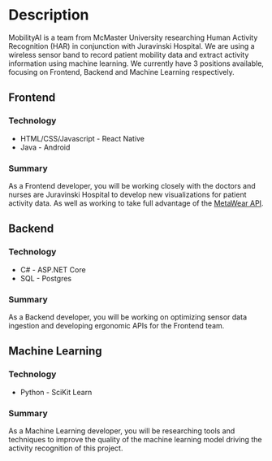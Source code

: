 # Description

MobilityAI is a team from McMaster University researching Human Activity Recognition (HAR) in conjunction with Juravinski Hospital. We are using a wireless sensor band to record patient mobility data and extract activity information using machine learning. We currently have 3 positions available, focusing on Frontend, Backend and Machine Learning respectively.

## Frontend

### Technology

* HTML/CSS/Javascript - React Native
* Java - Android

### Summary

As a Frontend developer, you will be working closely with the doctors and nurses are Juravinski Hospital to develop new visualizations for patient activity data. As well as working to take full advantage of the [MetaWear API](https://mbientlab.com/androiddocs/latest/index.html).

## Backend

### Technology

* C# - ASP.NET Core
* SQL - Postgres

### Summary

As a Backend developer, you will be working on optimizing sensor data ingestion and developing ergonomic APIs for the Frontend team.

## Machine Learning

### Technology

* Python - SciKit Learn

### Summary

As a Machine Learning developer, you will be researching tools and techniques to improve the quality of the machine learning model driving the activity recognition of this project.